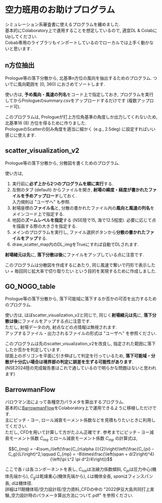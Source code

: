 # 空力班用のお助けプログラム
シミュレーション系審査書に使えるプログラムを纏めました.  
基本的にColaboratory上で運用することを想定しているので, 適宜DL & ColabにUpしてください.  
Cobab専用のライブラリもインポートしているのでローカルでは上手く動かないと思います.

## n方位抽出
Prologue等の落下分散から, 北基準n方位の風向を抽出するためのプログラム.
ついでに風向範囲を [0, 360) におさめてソートします.

使い方は, **予め風向・風速の列名**をコード上で指定しておき, プログラムを実行してからPrologueのsummary.csvをアップロードするだけです (複数アップロード可).  

このプログラムは, Prologueが打上方位角基準の角度しか出力してくれないため, 北基準16 (8) 方位を得るために作りました.  
PrologueのScatterの刻み角度を適当に細かく (e.g., 2.5deg) に設定すればいい感じに使えます.

## scatter_visualization_v2
Prologue等の落下分散から, 分散図を書くためのプログラム.

使い方は, 
1. 実行前に**必ず上から2つのプログラムを順に実行**する.
2. 左側のタブ (default) からファイルを開き, **射場の緯度・経度が書かれたファイルを予めアップロード**しておく.  
   入力規則は "ユーザへ" も参照.
4. 射場座標の**ファイル名**と, 分散の書かれたファイル内の**風向と風速の列名**をメインコード上で指定する.
5. 地図の**ズームレベルを指定**する (NSE陸で15, 海で12.5程度). 必要に応じて点を描画する際の大きさを指定する.
6. メインのプログラムを実行し, ファイル選択ボタンから**分散の書かれたファイルをアップ**する.
7. draw_scatter_map内のDL_imgをTrueにすれば自動でDLされます.

**射場緒元は先**に, **落下分散は後**にファイルをアップしている点に注意です.

このプログラムは分散図を作成するにあたり, 同じ風速で繋いで円形で表示したい + 毎回同じ拡大率で切り取りたい という目的を実現するために作成しました.  

## GO_NOGO_table
Prologue等の落下分散から, 落下可能域に落下するか否かの可否を出力するためのプログラム.

使い方は, ほぼscatter_visualization_v2と同じで, 同じく**射場緒元は先**に, **落下分散は後**にファイルをアップする点に注意です.  
ただし, 射場データの内, 射点などの点情報は無視されます.  
アップするファイル・出力されるファイルの形式は "ユーザへ" を参照ください.

このプログラムは先のscatter_visualization_v2を改良し, 指定された範囲に落下したか否かを判定しています.  
球面上のポリゴンを平面に引き伸ばして判定を行っているため, **落下可能域・分散が十分広い場合は境界部の判定に誤差を生ずる可能性があります**.  
(NSE2024陸の完成報告書はこれで通しているので明らかな問題はないと思われます)

## BarrowmanFlow
バロウマン法によって各種空力パラメタを算出するプログラム.  
基本的に[BarrowmanFlow](https://github.com/sus304/BarrowmanFlow)をColaboratory上で運用できるように移植しただけです.  
主にピッチ・ヨー, ロール減衰モーメント係数などを見積もりたいときに利用してください.  
ただし, CFDを用いて計算して方がたぶん正確です. 参考までにピッチ・ヨー減衰モーメント係数 $C_{mq}$ とロール減衰モーメント係数 $C_{mp}$ の計算式は,
```math
C_{mq} = -4\sum_i\left(\frac{C_{n\alpha i}}{2}\right)\left(\frac{C_{pi} - C_g}{L}\right)^2,\qquad
C_{mp} = -8\times\frac{\left(span + d/2\right)^4}{\left(\pi L^2 \pi d^2/4\right)}
```
ここで各 $i$ は各コンポーネントを表し, $C_{n\alpha i}$は法線力係数傾斜, $C_{pi}$は圧力中心(機体先端から), $C_g$は乾燥重心(機体先端から), $L$は機体全長, $span$はフィンスパン長, $d$は機体径.  
詳細は11期機体班/空力設計班/空力資料_CFDの中の "2022伊豆大島共同打上実験_空力設計時のパラメータ算出方法について.pdf" を参照ください.
